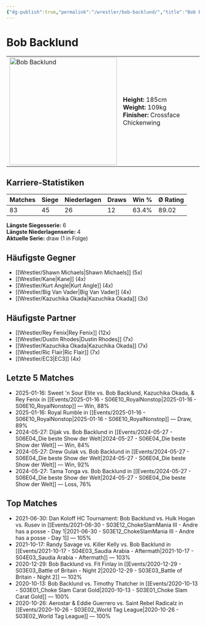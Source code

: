 ```yaml
---
{"dg-publish":true,"permalink":"/wrestler/bob-backlund/","title":"Bob Backlund","tags":["wrestler"],"noteIcon":""}
---
```



# Bob Backlund

<table>
        <tr>
        <td><img src="https://github.com/CptSpaulding1980/choke-slam-wrestling/releases/download/images/Bob_Backlund.png" width="280" alt="Bob Backlund"></td>
        <td>
        <b>Height:</b> 185cm<br>
        <b>Weight:</b> 109kg<br>
        <b>Finisher:</b> Crossface Chickenwing<br>
        </td>
        </tr>
        </table>
        

## Karriere-Statistiken

| Matches | Siege | Niederlagen | Draws | Win % | Ø Rating |
|---------|-------|-------------|-------|-------|-----------|
| 83 | 45 | 26 | 12 | 63.4% | 89.02 |

**Längste Siegesserie:** 6<br>**Längste Niederlagenserie:** 4<br>**Aktuelle Serie:** draw (1 in Folge)


## Häufigste Gegner
- [[Wrestler/Shawn Michaels\|Shawn Michaels]] (5x)
- [[Wrestler/Kane\|Kane]] (4x)
- [[Wrestler/Kurt Angle\|Kurt Angle]] (4x)
- [[Wrestler/Big Van Vader\|Big Van Vader]] (4x)
- [[Wrestler/Kazuchika Okada\|Kazuchika Okada]] (3x)

## Häufigste Partner
- [[Wrestler/Rey Fenix\|Rey Fenix]] (12x)
- [[Wrestler/Dustin Rhodes\|Dustin Rhodes]] (7x)
- [[Wrestler/Kazuchika Okada\|Kazuchika Okada]] (7x)
- [[Wrestler/Ric Flair\|Ric Flair]] (7x)
- [[Wrestler/EC3\|EC3]] (4x)

## Letzte 5 Matches
- 2025-01-16: Sweet 'n Sour Elite vs. Bob Backlund, Kazuchika Okada, & Rey Fenix in [[Events/2025-01-16 - S06E10_RoyalNonstop\|2025-01-16 - S06E10_RoyalNonstop]] — Win, 88%
- 2025-01-16: Royal Rumble in [[Events/2025-01-16 - S06E10_RoyalNonstop\|2025-01-16 - S06E10_RoyalNonstop]] — Draw, 89%
- 2024-05-27: Dijak vs. Bob Backlund in [[Events/2024-05-27 - S06E04_Die beste Show der Welt\|2024-05-27 - S06E04_Die beste Show der Welt]] — Win, 84%
- 2024-05-27: Drew Gulak vs. Bob Backlund in [[Events/2024-05-27 - S06E04_Die beste Show der Welt\|2024-05-27 - S06E04_Die beste Show der Welt]] — Win, 92%
- 2024-05-27: Tama Tonga vs. Bob Backlund in [[Events/2024-05-27 - S06E04_Die beste Show der Welt\|2024-05-27 - S06E04_Die beste Show der Welt]] — Loss, 76%

## Top Matches
- 2021-06-30: Dan Koloff HC Tournament: Bob Backlund vs. Hulk Hogan vs. Rusev  in [[Events/2021-06-30 - S03E12_ChokeSlamMania III - Andre has a posse - Day 1\|2021-06-30 - S03E12_ChokeSlamMania III - Andre has a posse - Day 1]] — 105%
- 2021-10-17: Randy Savage vs. Killer Kelly vs. Bob Backlund in [[Events/2021-10-17 - S04E03_Saudia Arabia - Aftermath\|2021-10-17 - S04E03_Saudia Arabia - Aftermath]] — 103%
- 2020-12-29: Bob Backlund vs. Fit Finlay in [[Events/2020-12-29 - S03E03_Battle of Britain - Night 2\|2020-12-29 - S03E03_Battle of Britain - Night 2]] — 102%
- 2020-10-13: Bob Backlund vs. Timothy Thatcher in [[Events/2020-10-13 - S03E01_Choke Slam Carat Gold\|2020-10-13 - S03E01_Choke Slam Carat Gold]] — 100%
- 2020-10-26: Aerostar & Eddie Guerrero vs. Saint Rebel Radicalz in [[Events/2020-10-26 - S03E02_World Tag League\|2020-10-26 - S03E02_World Tag League]] — 100%
